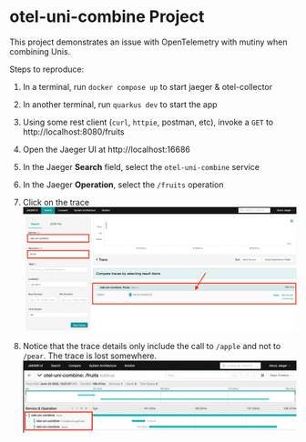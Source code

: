 # otel-uni-combine Project

This project demonstrates an issue with OpenTelemetry with mutiny when combining Unis.

Steps to reproduce:
1. In a terminal, run `docker compose up` to start jaeger & otel-collector
2. In another terminal, run `quarkus dev` to start the app
3. Using some rest client (`curl`, `httpie`, postman, etc), invoke a `GET` to http://localhost:8080/fruits
4. Open the Jaeger UI at http://localhost:16686
5. In the Jaeger **Search** field, select the `otel-uni-combine` service
6. In the Jaeger **Operation**, select the `/fruits` operation
7. Click on the trace
   ![trace](images/trace.png)

8. Notice that the trace details only include the call to `/apple` and not to `/pear`. The trace is lost somewhere.
   ![trace details](images/trace-details.png)
